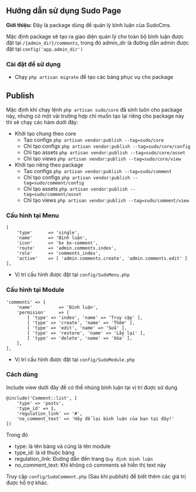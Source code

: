 ## Hướng dẫn sử dụng Sudo Page ##

**Giới thiệu:** Đây là package dùng để quản lý bình luận của SudoCms.

Mặc định package sẽ tạo ra giao diện quản lý cho toàn bộ bình luận được đặt tại `/{admin_dir}/comments`, trong đó admin_dir là đường dẫn admin được đặt tại `config('app.admin_dir')`

### Cài đặt để sử dụng ###


- Chạy `php artisan migrate` để tạo các bảng phục vụ cho package

## Publish ##

Mặc định khi chạy lệnh `php artisan sudo/core` đã sinh luôn cho package này, nhưng có một vài trường hợp chỉ muốn tạo lại riêng cho package này thì sẽ chạy các hàm dưới đây:

* Khởi tạo chung theo core
	- Tạo configs `php artisan vendor:publish --tag=sudo/core`
	- Chỉ tạo configs `php artisan vendor:publish --tag=sudo/core/config`
	- Chỉ tạo assets `php artisan vendor:publish --tag=sudo/core/asset`
	- Chỉ tạo views `php artisan vendor:publish --tag=sudo/core/view`
* Khởi tạo riêng theo package
	- Tạo configs `php artisan vendor:publish --tag=sudo/comment`
	- Chỉ tạo configs `php artisan vendor:publish --tag=sudo/comment/config`
	- Chỉ tạo assets `php artisan vendor:publish --tag=sudo/comment/asset`
	- Chỉ tạo views `php artisan vendor:publish --tag=sudo/comment/view`

### Cấu hình tại Menu ###

	[
    	'type' 		=> 'single',
		'name' 		=> 'Bình luận',
		'icon' 		=> 'bx bx-comment',
		'route' 	=> 'admin.comments.index',
		'role'		=> 'comments_index',
		'active'    => [ 'admin.comments.create', 'admin.comments.edit' ]
	],
 
- Vị trí cấu hình được đặt tại `config/SudoMenu.php`

### Cấu hình tại Module ###
	
	'comments' => [
		'name' 			=> 'Bình luận',
		'permision' 	=> [
			[ 'type' => 'index', 'name' => 'Truy cập' ],
			[ 'type' => 'create', 'name' => 'Thêm' ],
			[ 'type' => 'edit', 'name' => 'Sửa' ],
			[ 'type' => 'restore', 'name' => 'Lấy lại' ],
			[ 'type' => 'delete', 'name' => 'Xóa' ],
		],
	],

- Vị trí cấu hình được đặt tại `config/SudoModule.php`
 
### Cách dùng ###
Include view dưới đây để có thể nhúng bình luận tại vị trí được sử dụng

	@include('Comment::list', [
		'type' => 'posts',
		'type_id' => 1,
		'regulation_link' => '#',
		'no_comment_text' => 'Hãy để lại bình luận của bạn tại đây!'
	])

Trong đó

- type: là tên bảng và cũng là tên module
- type_id: là id thuộc bảng
- regulation_link: Đường dẫn đến trang `Quy định bình luận`
- no_comment_text: Khi không có comments sẽ hiển thị text này

Truy cập `config/SudoComment.php` (Sau khi publish) để biết thêm các giá trị được hỗ trợ khác. 